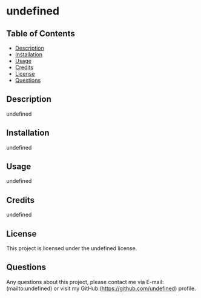 
  # undefined

  ## Table of Contents
  - [Description](#description)
  - [Installation](#installation)
  - [Usage](#usage)
  - [Credits](#credits)
  - [License](#license)
  - [Questions](#questions)

  ## Description
  undefined

  ## Installation
  undefined

  ## Usage
  undefined

  ## Credits
  undefined
  
  ## License
  
  This project is licensed under the undefined license.
  
  ## Questions
  Any questions about this project, please contact me via E-mail:(mailto:undefined) or visit my GitHub:(https://github.com/undefined) profile.
